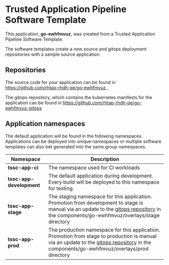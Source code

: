 # Trusted Application Pipeline Software Template

This application, **go-ewhfmvuz**, was created from a Trusted Application Pipeline Software Template.

The software templates create a new source and gitops deployment repositories with a sample source application. 

## Repositories

The source code for your application can be found in [https://github.com/rhtap-rhdh-qe/go-ewhfmvuz ](https://github.com/rhtap-rhdh-qe/go-ewhfmvuz ).
 
The gitops repository, which contains the kubernetes manifests for the application can be found in 
[https://github.com/rhtap-rhdh-qe/go-ewhfmvuz-gitops ](https://github.com/rhtap-rhdh-qe/go-ewhfmvuz-gitops ) 

## Application namespaces 

The default application will be found in the following namespaces. Applications can be deployed into unique namespaces or multiple software templates can also bet generated into the same group namespaces.  

|  Namespace   |  Description   |  
| -------- | -------- |
| **tssc-app-ci** | The namespace used for CI workloads |
| **tssc-app-development** | The default application during development. Every build will be deployed to this namespace for testing. |
| **tssc-app-stage** | The staging namespace for this application. Promotion from development to stage is manual via an update to the [gitops repository](https://github.com/rhtap-rhdh-qe/go-ewhfmvuz-gitops ) in the components/go-ewhfmvuz/overlays/stage directory |
| **tssc-app-prod** | The production namespace for this application. Promotion from stage to production is manual via an update to the [gitops repository](https://github.com/rhtap-rhdh-qe/go-ewhfmvuz-gitops ) in the components/go-ewhfmvuz/overlays/prod directory |